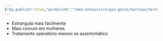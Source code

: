 ```yaml
---
{"dg-publish":true,"permalink":"/med-notas/cirurgia-geral/hernias/hernia-femoral/","tags":["review"]}
---
```


- Estrangula mais facilmente
- Mais comum em mulheres
- Tratamento operatório mesmo se assintomático